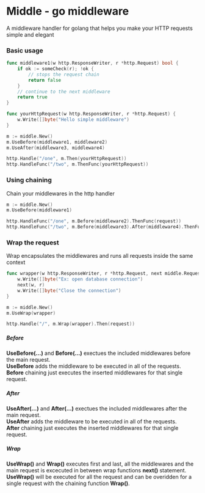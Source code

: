 # Middle - go middleware
A middleware handler for golang that helps you make your HTTP requests simple and elegant

### Basic usage
```go
func middleware1(w http.ResponseWriter, r *http.Request) bool {
    if ok := someCheck(r); !ok {
        // stops the request chain
        return false
    }
    // continue to the next middleware
    return true
}

func yourHttpRequest(w http.ResponseWriter, r *http.Request) {
    w.Write([]byte("Hello simple middleware")
}

m := middle.New()
m.UseBefore(middleware1, middleware2)
m.UseAfter(middleware3, middleware4)

http.Handle("/one", m.Then(yourHttpRequest))
http.HandleFunc("/two", m.ThenFunc(yourHttpRequest))
```

### Using chaining
Chain your middlewares in the http handler
```go
m := middle.New()
m.UseBefore(middleware1)

http.HandleFunc("/one", m.Before(middleware2).ThenFunc(request))
http.HandleFunc("/two", m.Before(middleware3).After(middleware4).ThenFunc(request))
```

### Wrap the request
Wrap encapsulates the middlewares and runs all requests inside the same context
```go
func wrapper(w http.ResponseWriter, r *http.Request, next middle.Request) {
    w.Write([]byte("Ex: open database connection")
    next(w, r)
    w.Write([]byte("Close the connection")
}

m := middle.New()
m.UseWrap(wrapper)

http.Handle("/", m.Wrap(wrapper).Then(request))
```
##### Before
**UseBefore(...)** and **Before(...)** exectues the included middlewares before the main request.  
**UseBefore** adds the middleware to be executed in all of the requests.  
**Before** chaining just executes the inserted middlewares for that single request.

##### After
**UseAfter(...)** and **After(...)** exectues the included middlewares after the main request.  
**UseAfter** adds the middleware to be executed in all of the requests.  
**After** chaining just executes the inserted middlewares for that single request.

##### Wrap
**UseWrap()** and **Wrap()** executes first and last, all the middlewares and the main request is excecuted in between wrap functions **next()** statement.  
**UseWrap()** will be executed for all the request and can be overidden for a single request with the chaining function **Wrap()**.